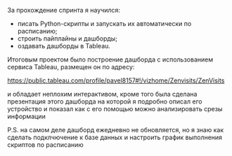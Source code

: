 За прохождение спринта я научился:
+ писать Python-скрипты и запускать их автоматически по расписанию;
+ строить пайплайны и дашборды;
+ оздавать дашборды в Tableau.

Итоговым проектом было построение дашборда с использованием сервиса Tableau, размещен он по адресу:

https://public.tableau.com/profile/pavel8157#!/vizhome/Zenvisits/ZenVisits

и обладает неплохим интерактивом, кроме того была сделана презентация этого дашборда на которой я подробно описал его устройство и показал как с его помощью можно анализировать срезы информации

P.S. на самом деле дашборд ежедневно не обновляется, но я знаю как сделать подклчючение к базе данных и настроить график выполнения скриптов по расписанию
